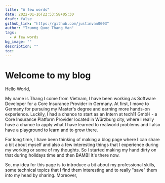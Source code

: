 ```yaml
---
title: "A few words"
date: 2022-01-16T22:53:58+05:30
draft: false
github_link: "https://github.com/justinvan0603"
author: "Truong Quoc Thang Van"
tags:
  - A few words
bg_image: ""
description: ""
toc: 
---
```


# Welcome to my blog

Hello World,

My name is Thang I come from Vietnam, I have been working as Software Developer for a Core Insurance Provider in Germany. At first, I move to Germany for pursuing my Master's degree and earning more hands-on experience. Luckily, I had a chance to start as an Intern at tech11 GmbH - a Core Insurance Platform Provider located in Würzburg city, where I really have a chance to apply what I have learned to realworld problems and I also have a playground to learn and to grow there.

For long time, I have been thinking of making a blog page where I can share a bit about myself and also a few interesting things that I experience during my working or some of my thoughts.
So I started making my hand dirty on that during holidays time and then BAMB! It's there now.

So, my idea for this page is to introduce a bit about my professional skills, some technical topics that I find them interesting and to really "save" them into my head by sharing. Moreover, 